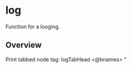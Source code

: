 # log

Function for a looging.

## Overview

Print tabbed node tag: logTabHead <level> <@bnames> <message>"


